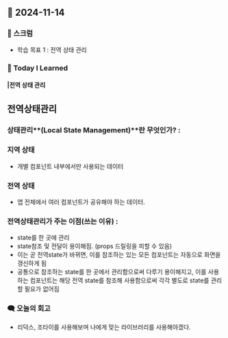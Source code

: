 ## 📆 2024-11-14

### 🔔 스크럼

- 학습 목표 1 : 전역 상태 관리
  <br/>

### 🚀 Today I Learned

#### |전역 상태 관리

## 전역상태관리



### 상태관리**(Local State Management)**란 무엇인가? :

### 지역 상태
- 개별 컴포넌트 내부에서만 사용되는 데이터



### 전역 상태
- 앱 전체에서 여러 컴포넌트가 공유해야 하는 데이터.





### 전역상태관리가 주는 이점(쓰는 이유) :
- state를 한 곳에 관리
- state참조 및 전달이 용이해짐. (props 드릴링을 피할 수 있음)<br>
- 이는 곧 전역state가 바뀌면, 이를 참조하는 있는 모든 컴포넌트는 자동으로 화면을 갱신하게 됨 <br>  
- 공통으로 참조하는 state를 한 곳에서 관리함으로써 다루기 용이해지고, 이를 사용하는 컴포넌트는 해당 전역 state를 참조해 사용함으로써 각각 별도로 state를 관리할 필요가 없어짐<br>
### 🗨️ 오늘의 회고

<!--
- 오늘의 학습 경험에 대한 자유로운 생각이나 느낀 점을 기록합니다.
- 성공적인 점, 개선해야 할 점, 새롭게 시도하고 싶은 방법 등을 포함할 수 있습니다.-->

- 리덕스, 조타이를 사용해보며 나에게 맞는 라이브러리를 사용해야겠다.
